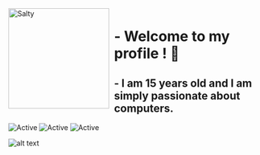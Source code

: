 <img width="200" height="200" align="left" style="float: left; margin: 0 10px 0 0;" alt="Salty" src="https://media.tenor.com/images/8d65e4ccaeeac5cfa2c16a89db4c7ae0/tenor.gif">


# - Welcome to my profile ! 📖

## - I am 15 years old and I am simply passionate about computers. 

![Active](https://img.shields.io/badge/Languages-Cpp%20%2F%20PHP%20%2F%20Python%20%2F%20JS-BFBAFF)
![Active](https://img.shields.io/badge/Discord-Whey%235000-5DDECB) 
![Active](https://img.shields.io/badge/%F0%9F%8C%8E-French%20%2F%20English%20%2F%20Russian-9cf)

![alt text](https://media1.tenor.com/images/be4bf9840884c744738cabad42aa283b/tenor.gif?itemid=11058963)
